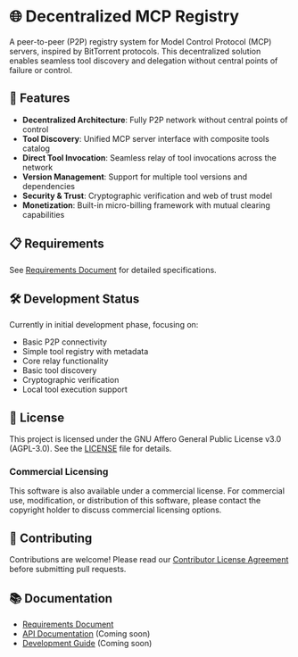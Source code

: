 # 🌐 Decentralized MCP Registry

A peer-to-peer (P2P) registry system for Model Control Protocol (MCP) servers, inspired by BitTorrent protocols. This decentralized solution enables seamless tool discovery and delegation without central points of failure or control.

## 🚀 Features

- **Decentralized Architecture**: Fully P2P network without central points of control
- **Tool Discovery**: Unified MCP server interface with composite tools catalog
- **Direct Tool Invocation**: Seamless relay of tool invocations across the network
- **Version Management**: Support for multiple tool versions and dependencies
- **Security & Trust**: Cryptographic verification and web of trust model
- **Monetization**: Built-in micro-billing framework with mutual clearing capabilities

## 📋 Requirements

See [Requirements Document](decentralized-mcp-registry-requirements.md) for detailed specifications.

## 🛠️ Development Status

Currently in initial development phase, focusing on:
- Basic P2P connectivity
- Simple tool registry with metadata
- Core relay functionality
- Basic tool discovery
- Cryptographic verification
- Local tool execution support

## 📝 License

This project is licensed under the GNU Affero General Public License v3.0 (AGPL-3.0). See the [LICENSE](LICENSE) file for details.

### Commercial Licensing

This software is also available under a commercial license. For commercial use, modification, or distribution of this software, please contact the copyright holder to discuss commercial licensing options.

## 🤝 Contributing

Contributions are welcome! Please read our [Contributor License Agreement](CONTRIBUTOR_LICENSE_AGREEMENT.md) before submitting pull requests.

## 📚 Documentation

- [Requirements Document](decentralized-mcp-registry-requirements.md)
- [API Documentation](docs/api.md) (Coming soon)
- [Development Guide](docs/development.md) (Coming soon) 